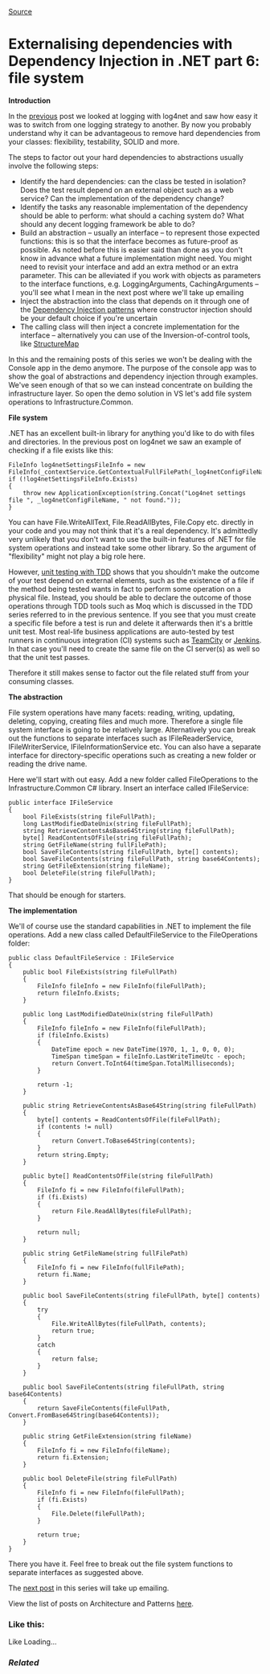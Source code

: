 [Source](http://dotnetcodr.com/2014/09/18/externalising-dependencies-with-dependency-injection-in-net-part-6-file-system/ "Permalink to Externalising dependencies with Dependency Injection in .NET part 6: file system")

# Externalising dependencies with Dependency Injection in .NET part 6: file system

**Introduction**

In the [previous][1] post we looked at logging with log4net and saw how easy it was to switch from one logging strategy to another. By now you probably understand why it can be advantageous to remove hard dependencies from your classes: flexibility, testability, SOLID and more.

The steps to factor out your hard dependencies to abstractions usually involve the following steps:

* Identify the hard dependencies: can the class be tested in isolation? Does the test result depend on an external object such as a web service? Can the implementation of the dependency change?
* Identify the tasks any reasonable implementation of the dependency should be able to perform: what should a caching system do? What should any decent logging framework be able to do?
* Build an abstraction – usually an interface – to represent those expected functions: this is so that the interface becomes as future-proof as possible. As noted before this is easier said than done as you don't know in advance what a future implementation might need. You might need to revisit your interface and add an extra method or an extra parameter. This can be alleviated if you work with objects as parameters to the interface functions, e.g. LoggingArguments, CachingArguments – you'll see what I mean in the next post where we'll take up emailing
* Inject the abstraction into the class that depends on it through one of the [Dependency Injection patterns][2] where constructor injection should be your default choice if you're uncertain
* The calling class will then inject a concrete implementation for the interface – alternatively you can use of the Inversion-of-control tools, like [StructureMap][3]

In this and the remaining posts of this series we won't be dealing with the Console app in the demo anymore. The purpose of the console app was to show the goal of abstractions and dependency injection through examples. We've seen enough of that so we can instead concentrate on building the infrastructure layer. So open the demo solution in VS let's add file system operations to Infrastructure.Common.

**File system**

.NET has an excellent built-in library for anything you'd like to do with files and directories. In the previous post on log4net we saw an example of checking if a file exists like this:



    FileInfo log4netSettingsFileInfo = new FileInfo(_contextService.GetContextualFullFilePath(_log4netConfigFileName));
    if (!log4netSettingsFileInfo.Exists)
    {
    	throw new ApplicationException(string.Concat("Log4net settings file ", _log4netConfigFileName, " not found."));
    }


You can have File.WriteAllText, File.ReadAllBytes, File.Copy etc. directly in your code and you may not think that it's a real dependency. It's admittedly very unlikely that you don't want to use the built-in features of .NET for file system operations and instead take some other library. So the argument of "flexibility" might not play a big role here.

However, [unit testing with TDD][4] shows that you shouldn't make the outcome of your test depend on external elements, such as the existence of a file if the method being tested wants in fact to perform some operation on a physical file. Instead, you should be able to declare the outcome of those operations through TDD tools such as Moq which is discussed in the TDD series referred to in the previous sentence. If you see that you must create a specific file before a test is run and delete it afterwards then it's a brittle unit test. Most real-life business applications are auto-tested by test runners in continuous integration (CI) systems such as [TeamCity][5] or [Jenkins][6]. In that case you'll need to create the same file on the CI server(s) as well so that the unit test passes.

Therefore it still makes sense to factor out the file related stuff from your consuming classes.

**The abstraction**

File system operations have many facets: reading, writing, updating, deleting, copying, creating files and much more. Therefore a single file system interface is going to be relatively large. Alternatively you can break out the functions to separate interfaces such as IFileReaderService, IFileWriterService, IFileInformationService etc. You can also have a separate interface for directory-specific operations such as creating a new folder or reading the drive name.

Here we'll start with out easy. Add a new folder called FileOperations to the Infrastructure.Common C# library. Insert an interface called IFileService:



    public interface IFileService
    {
    	bool FileExists(string fileFullPath);
    	long LastModifiedDateUnix(string fileFullPath);
    	string RetrieveContentsAsBase64String(string fileFullPath);
    	byte[] ReadContentsOfFile(string fileFullPath);
    	string GetFileName(string fullFilePath);
    	bool SaveFileContents(string fileFullPath, byte[] contents);
    	bool SaveFileContents(string fileFullPath, string base64Contents);
    	string GetFileExtension(string fileName);
    	bool DeleteFile(string fileFullPath);
    }


That should be enough for starters.

**The implementation**

We'll of course use the standard capabilities in .NET to implement the file operations. Add a new class called DefaultFileService to the FileOperations folder:



    public class DefaultFileService : IFileService
    {
    	public bool FileExists(string fileFullPath)
    	{
    		FileInfo fileInfo = new FileInfo(fileFullPath);
    		return fileInfo.Exists;
    	}

    	public long LastModifiedDateUnix(string fileFullPath)
    	{
    		FileInfo fileInfo = new FileInfo(fileFullPath);
    		if (fileInfo.Exists)
    		{
    			DateTime epoch = new DateTime(1970, 1, 1, 0, 0, 0);
    			TimeSpan timeSpan = fileInfo.LastWriteTimeUtc - epoch;
    			return Convert.ToInt64(timeSpan.TotalMilliseconds);
    		}

    		return -1;
    	}

    	public string RetrieveContentsAsBase64String(string fileFullPath)
    	{
    		byte[] contents = ReadContentsOfFile(fileFullPath);
    		if (contents != null)
    		{
    			return Convert.ToBase64String(contents);
    		}
    		return string.Empty;
    	}

    	public byte[] ReadContentsOfFile(string fileFullPath)
    	{
    		FileInfo fi = new FileInfo(fileFullPath);
    		if (fi.Exists)
    		{
    			return File.ReadAllBytes(fileFullPath);
    		}

    		return null;
    	}

    	public string GetFileName(string fullFilePath)
    	{
    		FileInfo fi = new FileInfo(fullFilePath);
    		return fi.Name;
    	}

    	public bool SaveFileContents(string fileFullPath, byte[] contents)
    	{
    		try
    		{
    			File.WriteAllBytes(fileFullPath, contents);
    			return true;
    		}
    		catch
    		{
    			return false;
    		}
    	}

    	public bool SaveFileContents(string fileFullPath, string base64Contents)
    	{
    		return SaveFileContents(fileFullPath, Convert.FromBase64String(base64Contents));
    	}

    	public string GetFileExtension(string fileName)
    	{
    		FileInfo fi = new FileInfo(fileName);
    		return fi.Extension;
    	}

    	public bool DeleteFile(string fileFullPath)
    	{
    		FileInfo fi = new FileInfo(fileFullPath);
    		if (fi.Exists)
    		{
    			File.Delete(fileFullPath);
    		}

    		return true;
    	}
    }


There you have it. Feel free to break out the file system functions to separate interfaces as suggested above.

The [next post][7] in this series will take up emailing.

View the list of posts on Architecture and Patterns [here][8].

### Like this:

Like Loading...

### _Related_

[1]: http://dotnetcodr.com/2014/09/15/externalising-dependencies-with-dependency-injection-in-net-part-5-logging-with-log4net/ "Externalising dependencies with Dependency Injection in .NET part 5: logging with log4net"
[2]: http://dotnetcodr.com/2013/08/29/solid-design-principles-in-net-the-dependency-inversion-principle-part-2-di-patterns/ "SOLID design principles in .NET: the Dependency Inversion Principle Part 2, DI patterns"
[3]: http://docs.structuremap.net/ "StructureMap homepage"
[4]: http://dotnetcodr.com/test-driven-development/ "Test Driven Development"
[5]: http://www.jetbrains.com/teamcity/ "TeamCity homepage"
[6]: http://jenkins-ci.org/ "Jenkins homepage"
[7]: http://dotnetcodr.com/2014/09/22/externalising-dependencies-with-dependency-injection-in-net-part-7-emailing/ "Externalising dependencies with Dependency Injection in .NET part 7: emailing"
[8]: http://dotnetcodr.com/architecture-and-patterns/ "Architecture and patterns"

